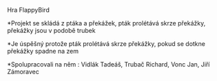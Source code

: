 Hra FlappyBird

*Projekt se skládá z ptáka a překážek, pták prolétává skrze překážky, překážky jsou v podobě trubek

*Je úspěšný protože pták prolétává skrze překážky, pokud se dotkne překážky spadne na zem

*Spolupracovali na něm : Vidlák Tadeáš, Trubač Richard, Vonc Jan, Jiří Zámoravec
